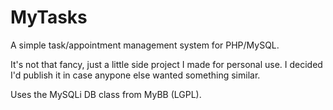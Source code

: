 MyTasks
=======

A simple task/appointment management system for PHP/MySQL.

It's not that fancy, just a little side project I made for personal use.  I decided I'd publish it in case anypone else wanted something similar.

Uses the MySQLi DB class from MyBB (LGPL).
